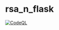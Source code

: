 # rsa_n_flask
[![CodeQL](https://github.com/mb6ockatf/aes_n_flask/actions/workflows/codeql.yml/badge.svg?branch=main)](https://github.com/mb6ockatf/aes_n_flask/actions/workflows/codeql.yml)
